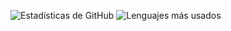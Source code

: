 ![Estadísticas de GitHub](https://github-readme-stats.vercel.app/api?username=Dieghosty10&show_icons=true&theme=dracula)
![Lenguajes más usados](https://github-readme-stats.vercel.app/api/top-langs/?username=Dieghosty10&layout=compact&theme=dracula)
